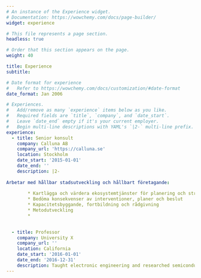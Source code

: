 ```yaml
---
# An instance of the Experience widget.
# Documentation: https://wowchemy.com/docs/page-builder/
widget: experience

# This file represents a page section.
headless: true

# Order that this section appears on the page.
weight: 40

title: Experience
subtitle:

# Date format for experience
#   Refer to https://wowchemy.com/docs/customization/#date-format
date_format: Jan 2006

# Experiences.
#   Add/remove as many `experience` items below as you like.
#   Required fields are `title`, `company`, and `date_start`.
#   Leave `date_end` empty if it's your current employer.
#   Begin multi-line descriptions with YAML's `|2-` multi-line prefix.
experience:
  - title: Senior konsult
    company: Calluna AB
    company_url: 'https://calluna.se'
    location: Stockholm
    date_start: '2015-01-01'
    date_end: ''
    description: |2-
        
Arbetar med hållbar stadsutveckling och hållbart företagande:
        
        * Kartlägga och värdera ekosystemtjänster för planering och strategier
        * Bedöma konsekvenser av interventioner, planer och beslut
        * Kapacitetsbyggande, fortbildning och rådgivning
        * Metodutveckling
        * 

        
  - title: Professor
    company: University X
    company_url: ''
    location: California
    date_start: '2016-01-01'
    date_end: '2016-12-31'
    description: Taught electronic engineering and researched semiconductor physics.
---
```


